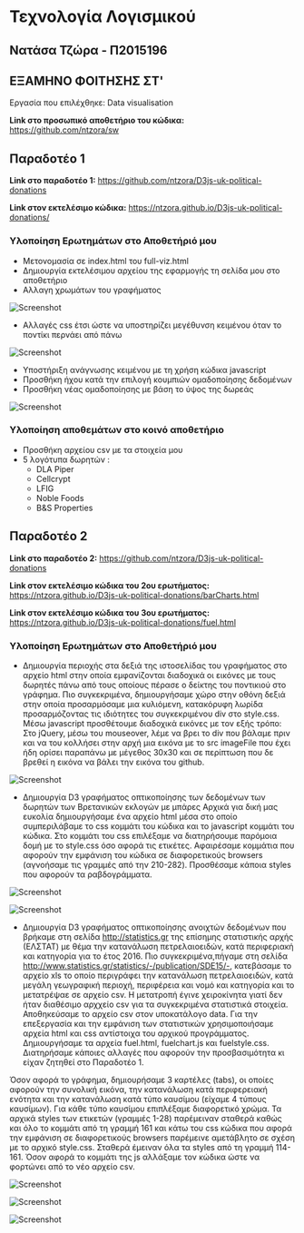 # Τεχνολογία Λογισμικού 
## Νατάσα Τζώρα - Π2015196
## ΕΞΑΜΗΝΟ ΦΟΙΤΗΣΗΣ ΣΤ'

Εργασία που επιλέχθηκε: Data visualisation

**Link στο προσωπικό αποθετήριο του κώδικα:** https://github.com/ntzora/sw

## Παραδοτέο 1
**Link στο παραδοτέο 1:**  https://github.com/ntzora/D3js-uk-political-donations

**Link στον εκτελέσιμο κώδικα:** https://ntzora.github.io/D3js-uk-political-donations/

### Υλοποίηση Ερωτημάτων στο Αποθετήριό μου

* Μετονομασία σε index.html του full-viz.html
* Δημιουργία εκτελέσιμου αρχείου της εφαρμογής τη σελίδα μου στο αποθετήριο
* Αλλαγη χρωμάτων του γραφήματος

![Screenshot](para2.png "Σύγκριση παλιού και νέου κώδικα")

* Αλλαγές css έτσι ώστε να υποστηρίζει μεγέθυνση κειμένου όταν το ποντίκι περνάει από πάνω

![Screenshot](para3.png "Μεγέθυνση κειμένου")

* Υποστήριξη ανάγνωσης κειμένου με τη χρήση κώδικα javascript
* Προσθήκη ήχου κατά την επιλογή κουμπιών ομαδοποίησης δεδομένων
* Προσθήκη νέας ομαδοποίησης με βάση το ύψος της δωρεάς

![Screenshot](para1.png "Δημιουργία νέας ομαδοποίησης")

### Υλοποίηση αποθεμάτων στο κοινό αποθετήριο

* Προσθήκη αρχείου csv με τα στοιχεία μου 
* 5 λογότυπα δωρητών :
  * DLA Piper
  * Cellcrypt
  * LFIG
  * Noble Foods
  * B&S Properties

## Παραδοτέο 2

**Link στο παραδοτέο 2:**  https://github.com/ntzora/D3js-uk-political-donations

**Link στον εκτελέσιμο κώδικα του 2ου ερωτήματος:** https://ntzora.github.io/D3js-uk-political-donations/barCharts.html

**Link στον εκτελέσιμο κώδικα του 3ου ερωτήματος:** https://ntzora.github.io/D3js-uk-political-donations/fuel.html


### Υλοποίηση Ερωτημάτων στο Αποθετήριό μου

* Δημιουργία περιοχής στα δεξιά της ιστοσελίδας του γραφήματος στο αρχείο html στην οποία εμφανίζονται διαδοχικά οι εικόνες με τους δωρητές πάνω από τους οποίους πέρασε ο δείκτης του ποντικιού στο γράφημα. Πιο συγκεκριμένα, δημιουργήσαμε χώρο στην οθόνη δεξιά στην οποία προσαρμόσαμε μια κυλιόμενη, κατακόρυφη λωρίδα προσαρμόζοντας τις ιδιότητες του συγκεκριμένου div στο style.css. Μέσω javascript προσθέτουμε διαδοχικά εικόνες με τον εξής τρόπο: Στο jQuery, μέσω του mouseover, λέμε να βρει το div που βάλαμε πριν και να του κολλήσει στην αρχή μια εικόνα με το src imageFile που έχει ήδη ορίσει παραπάνω με μέγεθος 30x30 και σε περίπτωση που δε βρεθεί η εικόνα να βάλει την εικόνα του github.

![Screenshot](para4.png "Η πλαϊνή λίστα με τους δωρητές")

* Δημιουργία D3 γραφήματος οπτικοποίησης των δεδομένων των δωρητών των Βρετανικών εκλογών με μπάρες 
Αρχικά για δική μας ευκολία δημιουργήσαμε ένα αρχείο html μέσα στο οποίο συμπεριλάβαμε το css κομμάτι του κώδικα και το javascript κομμάτι του κώδικα. Στο κομμάτι του css επιλέξαμε να διατηρήσουμε παρόμοια δομή με το style.css όσο αφορά τις ετικέτες. Αφαιρέσαμε κομμάτια που αφορούν την εμφάνιση του κώδικα σε διαφορετικούς browsers (αγνοήσαμε τις γραμμές από την 210-282). Προσθέσαμε κάποια styles που αφορούν τα ραβδογράμματα.

![Screenshot](para5.png "Το πρώτο γράφημα με μπάρες (Χρηματοδότηση κομμάτων)")

![Screenshot](para6.png "Το δεύτερο γράφημα με μπάρες (Συνεισφορά των συλλογικοτήτων)")

* Δημιουργία D3 γραφήματος οπτικοποίησης ανοιχτών δεδομένων που βρήκαμε στη σελίδα http://statistics.gr της επίσημης στατιστικής αρχής (ΕΛΣΤΑΤ) με θέμα την κατανάλωση πετρελαιοειδών, κατά περιφεριακή και κατηγορία για το έτος 2016. Πιο συγκεκριμένα,πήγαμε στη σελίδα http://www.statistics.gr/statistics/-/publication/SDE15/-, κατεβάσαμε το αρχείο xls το οποίο περιγράφει την κατανάλωση πετρελαιοειδών, κατά μεγάλη γεωγραφική περιοχή, περιφέρεια και νομό και κατηγορία και το μετατρέψαε σε αρχείο csv. Η μετατροπή έγινε χειροκίνητα γιατί δεν ήταν διαθέσιμο αρχχείο csv για τα συγκεκριμένα στατιστικά στοιχεία. Αποθηκεύσαμε το αρχείο csv στον υποκατάλογο data.
Για την επεξεργασία και την εμφάνιση των στατιστικών χρησιμοποιήσαμε αρχεία html και css αντίστοιχα του αρχικού προγράμματος. Δημιουργήσαμε τα αρχεία fuel.html, fuelchart.js και fuelstyle.css. Διατηρήσαμε κάποιες αλλαγές που αφορούν την προσβασιμότητα κι είχαν ζητηθεί στο Παραδοτέο 1. 

Όσον αφορά το γράφημα, δημιουρήσαμε 3 καρτέλες (tabs), οι οποίες αφορούν την συνολική εικόνα, την κατανάλωση κατά περιφερειακή ενότητα και την κατανάλωση κατά τύπο καυσίμου (είχαμε 4 τύπους καυσίμων). Για κάθε τύπο καυσίμου επιπλέξαμε διαφορετικό χρώμα. Τα αρχικά styles των ετικετών (γραμμές 1-28) παρέμειναν σταθερά καθώς και όλο το κομμάτι από τη γραμμή 161 και κάτω του css κώδικα που αφορά την εμφάνιση σε διαφορετικούς browsers παρέμεινε αμετάβλητο σε σχέση με το αρχικό style.css. Σταθερά έμειναν όλα τα styles από τη γραμμή 114-161. Όσον αφορά το κομμάτι της js αλλάξαμε τον κώδικα ώστε να φορτώνει από το νέο αρχείο csv. 

![Screenshot](para7.png "Το πρώτο γράφημα από τα στοιχεία της ΕΛΣΤΑΤ (Συνολική εικόνα)")

![Screenshot](para8.png "Το δεύτερο γράφημα από τα στοιχεία της ΕΛΣΤΑΤ (Κατά περιφερειακή ενότητα)")

![Screenshot](para9.png "Το τρίτο γράφημα από τα στοιχεία της ΕΛΣΤΑΤ (Κατά τύπο καύσιμου)")
